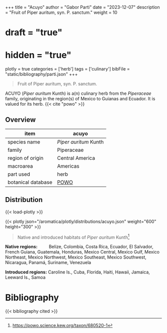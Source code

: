 +++
title = "Acuyo"
author = "Gabor Parti"
date = "2023-12-07"
description = "Fruit of Piper auritum, syn. P. sanctum."
weight = 10
# draft = "true"
# hidden = "true"
plotly = true
categories = ['herb']
tags = ['culinary']
bibFile = "static/bibliography/parti.json"
+++

>Fruit of Piper auritum, syn. P. sanctum.

ACUYO (*Piper auritum* Kunth) is a(n) culinary herb from the *Piperaceae* family, originating in the region(s) of Mexico to Guianas and Ecuador. It is valued for its herb. {{< cite "powo" >}}

## Overview

|       item       |                       acuyo                       |
|------------------|---------------------------------------------------|
|   species name   |               *Piper auritum* Kunth               |
|      family      |                     Piperaceae                    |
| region of origin |                  Central America                  |
|     macroarea    |                      Americas                     |
|     part used    |                        herb                       |
|botanical database|[POWO](https://powo.science.kew.org/taxon/680520-1)|



## Distribution

{{< load-plotly >}}

{{< plotly json="/aromatica/plotly/distributions/acuyo.json" weight="600" height="300" >}}

>Native and introduced habitats of *Piper auritum* Kunth[^powo]

[^powo]: https://powo.science.kew.org/taxon/680520-1

<p style="text-align:left;">

**Native regions:** &ensp; &ensp; &ensp; Belize, Colombia, Costa Rica, Ecuador, El Salvador, French Guiana, Guatemala, Honduras, Mexico Central, Mexico Gulf, Mexico Northeast, Mexico Northwest, Mexico Southeast, Mexico Southwest, Nicaragua, Panamá, Suriname, Venezuela

**Introduced regions:** Caroline Is., Cuba, Florida, Haiti, Hawaii, Jamaica, Leeward Is., Samoa

</p>



# Bibliography

{{< bibliography cited >}}

